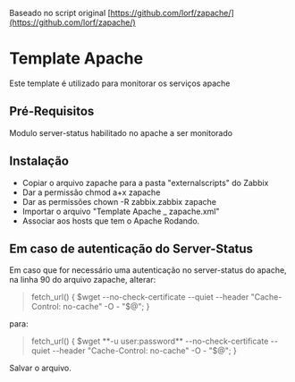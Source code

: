 Baseado no script original [https://github.com/lorf/zapache/](https://github.com/lorf/zapache/)

# Template Apache #

Este template é utilizado para monitorar os serviços apache

## Pré-Requisitos ##

Modulo server-status habilitado no apache a ser monitorado

## Instalação ##

* Copiar o arquivo zapache para a pasta "externalscripts" do Zabbix
* Dar a permissão chmod a+x zapache
* Dar as permissões chown -R zabbix.zabbix zapache
* Importar o arquivo "Template Apache _ zapache.xml"
* Associar aos hosts que tem o Apache Rodando.



## Em caso de autenticação do Server-Status ##
Em caso que for necessário uma autenticação no server-status do apache, na linha 90 do arquivo zapache, alterar:

> fetch_url() { $wget --no-check-certificate --quiet --header "Cache-Control: no-cache" -O - "$@"; }

para:

> fetch_url() { $wget **-u user:password** --no-check-certificate --quiet --header "Cache-Control: no-cache" -O - "$@"; }

Salvar o arquivo.